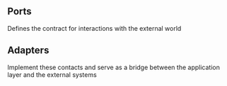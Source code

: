 ## Ports
Defines the contract for interactions with the external world

## Adapters
Implement these contacts and serve as a bridge between the application layer and the external systems